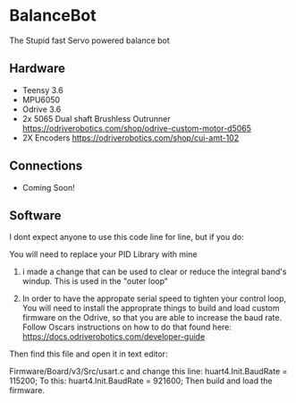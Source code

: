 # BalanceBot
The Stupid fast Servo powered balance bot

## Hardware
 - Teensy 3.6
 - MPU6050
 - Odrive 3.6
 - 2x 5065 Dual shaft Brushless Outrunner https://odriverobotics.com/shop/odrive-custom-motor-d5065
 - 2X Encoders https://odriverobotics.com/shop/cui-amt-102

## Connections
 - Coming Soon!


## Software

I dont expect anyone to use this code line for line, but if you do:

You will need to replace your PID Library with mine 
1. i made a change that can be used to clear or reduce the integral band's windup. This is used in the "outer loop"


2. In order to have the appropate serial speed to tighten your control loop, You will need to install the approprate things to build and load custom firmware on the Odrive, so that you are able to increase the baud rate. Follow Oscars instructions on how to do that found here:
https://docs.odriverobotics.com/developer-guide


Then find this file and open it in text editor:

Firmware/Board/v3/Src/usart.c
and change this line:
huart4.Init.BaudRate = 115200;
To this:
huart4.Init.BaudRate = 921600;
Then build and load the firmware. 



